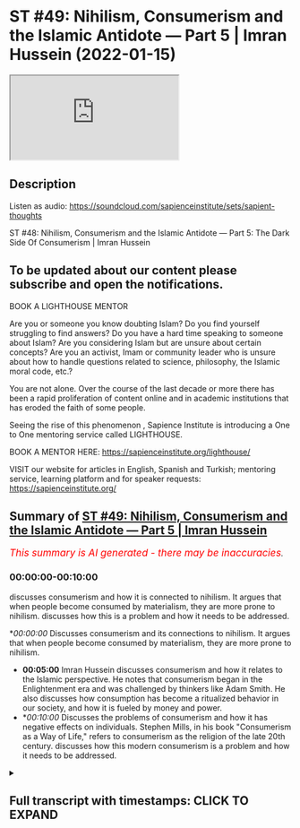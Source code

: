 # ST #49:  Nihilism, Consumerism and the Islamic Antidote — Part 5 | Imran Hussein (2022-01-15)

<iframe loading='lazy' allow='autoplay' src='https://www.youtube.com/embed/6uD33MoU2SI'></iframe>

## Description

Listen as audio: https://soundcloud.com/sapienceinstitute/sets/sapient-thoughts

ST #48:  Nihilism, Consumerism and the Islamic Antidote — Part 5: The Dark Side Of Consumerism | Imran Hussein

To be updated about our content please subscribe and open the notifications.
----
BOOK A LIGHTHOUSE MENTOR

Are you or someone you know doubting Islam? Do you find yourself struggling to find answers?  Do you have a hard time speaking to someone about Islam?  Are you considering Islam but are unsure about certain concepts?  Are you an activist, Imam or community leader who is unsure about how to handle questions related to science, philosophy, the Islamic moral code, etc.?

You are not alone.  Over the course of the last decade or more there has been a rapid proliferation of content online and in academic institutions that has eroded the faith of some people.

Seeing the rise of  this phenomenon , Sapience Institute is introducing a One to One mentoring service called LIGHTHOUSE.

BOOK A MENTOR HERE: https://sapienceinstitute.org/lighthouse/

VISIT our website for articles in English, Spanish and Turkish; mentoring service, learning platform and for speaker requests: https://sapienceinstitute.org/

## Summary of [ST #49: Nihilism, Consumerism and the Islamic Antidote — Part 5 | Imran Hussein](https://www.youtube.com/watch?v=6uD33MoU2SI)


*<span style="color:red; font-size:125%">This summary is AI generated - there may be inaccuracies</span>. [](/)*

### <a onclick="modifyYTiframeseektime('0')">00:00:00-00:10:00</a>

 discusses consumerism and how it is connected to nihilism. It argues that when people become consumed by materialism, they are more prone to nihilism.  discusses how this is a problem and how it needs to be addressed.

**<a onclick="modifyYTiframeseektime('0')">00:00:00</a>* Discusses consumerism and its connections to nihilism. It argues that when people become consumed by materialism, they are more prone to nihilism.
* **<a onclick="modifyYTiframeseektime('300')">00:05:00</a>**  Imran Hussein discusses consumerism and how it relates to the Islamic perspective. He notes that consumerism began in the Enlightenment era and was challenged by thinkers like Adam Smith. He also discusses how consumption has become a ritualized behavior in our society, and how it is fueled by money and power.
* **<a onclick="modifyYTiframeseektime('600')">00:10:00</a>* Discusses the problems of consumerism and how it has negative effects on individuals. Stephen Mills, in his book "Consumerism as a Way of Life," refers to consumerism as the religion of the late 20th century.  discusses how this modern consumerism is a problem and how it needs to be addressed.

<details><summary><h2>Full transcript with timestamps: CLICK TO EXPAND</h2></summary>

<a onclick="modifyYTiframeseektime('12')">0:00:12</a> assalamu alaikum brothers and sisters  
<a onclick="modifyYTiframeseektime('13')">0:00:13</a> welcome back to the sapiens thoughts  
<a onclick="modifyYTiframeseektime('16')">0:00:16</a> video series in this episode we're going  
<a onclick="modifyYTiframeseektime('18')">0:00:18</a> to be looking at consumerism how it  
<a onclick="modifyYTiframeseektime('20')">0:00:20</a> links to nihilism and why it's such a  
<a onclick="modifyYTiframeseektime('22')">0:00:22</a> big problem now  
<a onclick="modifyYTiframeseektime('23')">0:00:23</a> let's go back  
<a onclick="modifyYTiframeseektime('25')">0:00:25</a> a moment to the whole idea of the  
<a onclick="modifyYTiframeseektime('27')">0:00:27</a> enlightenment philosophers and thinkers  
<a onclick="modifyYTiframeseektime('29')">0:00:29</a> the idea that our objective is worldly  
<a onclick="modifyYTiframeseektime('32')">0:00:32</a> progress we have to create paradise on  
<a onclick="modifyYTiframeseektime('34')">0:00:34</a> earth  
<a onclick="modifyYTiframeseektime('35')">0:00:35</a> now this idea  
<a onclick="modifyYTiframeseektime('37')">0:00:37</a> obviously you know  
<a onclick="modifyYTiframeseektime('39')">0:00:39</a> has to result in something for for us to  
<a onclick="modifyYTiframeseektime('42')">0:00:42</a> attain a paradise on earth you know we  
<a onclick="modifyYTiframeseektime('44')">0:00:44</a> saw how the consumerist  
<a onclick="modifyYTiframeseektime('47')">0:00:47</a> ideology the consumerism as a way of  
<a onclick="modifyYTiframeseektime('49')">0:00:49</a> life was necessary to implement because  
<a onclick="modifyYTiframeseektime('51')">0:00:51</a> this is  
<a onclick="modifyYTiframeseektime('52')">0:00:52</a> now the system which is going to lead  
<a onclick="modifyYTiframeseektime('55')">0:00:55</a> to  
<a onclick="modifyYTiframeseektime('55')">0:00:55</a> what they think is going to lead to  
<a onclick="modifyYTiframeseektime('57')">0:00:57</a> prosperity and is going to lead to this  
<a onclick="modifyYTiframeseektime('60')">0:01:00</a> this this idea of a utopia a worldly  
<a onclick="modifyYTiframeseektime('62')">0:01:02</a> utopia now  
<a onclick="modifyYTiframeseektime('64')">0:01:04</a> i think it's important to define what we  
<a onclick="modifyYTiframeseektime('66')">0:01:06</a> mean or the difference between  
<a onclick="modifyYTiframeseektime('68')">0:01:08</a> consumerism and materialism as a way of  
<a onclick="modifyYTiframeseektime('70')">0:01:10</a> life they're used interchangeably  
<a onclick="modifyYTiframeseektime('72')">0:01:12</a> sometimes but there is a slight  
<a onclick="modifyYTiframeseektime('73')">0:01:13</a> difference as noted by tim kasser in the  
<a onclick="modifyYTiframeseektime('75')">0:01:15</a> high price of materialism  
<a onclick="modifyYTiframeseektime('77')">0:01:17</a> the consumer materialism as a way of  
<a onclick="modifyYTiframeseektime('80')">0:01:20</a> life  
<a onclick="modifyYTiframeseektime('81')">0:01:21</a> is  
<a onclick="modifyYTiframeseektime('83')">0:01:23</a> a an idea which is that  
<a onclick="modifyYTiframeseektime('86')">0:01:26</a> we as human beings we find value  
<a onclick="modifyYTiframeseektime('89')">0:01:29</a> through our material possessions and our  
<a onclick="modifyYTiframeseektime('91')">0:01:31</a> acquisition of  
<a onclick="modifyYTiframeseektime('93')">0:01:33</a> the material goods  
<a onclick="modifyYTiframeseektime('95')">0:01:35</a> value is attached to this this is  
<a onclick="modifyYTiframeseektime('97')">0:01:37</a> materialism as a way of life consumerism  
<a onclick="modifyYTiframeseektime('99')">0:01:39</a> is now if you like us acting upon this  
<a onclick="modifyYTiframeseektime('102')">0:01:42</a> ideology or this way of looking at  
<a onclick="modifyYTiframeseektime('103')">0:01:43</a> things so we go out and we consume and  
<a onclick="modifyYTiframeseektime('105')">0:01:45</a> we believe consuming material goods and  
<a onclick="modifyYTiframeseektime('108')">0:01:48</a> more products and all of these things is  
<a onclick="modifyYTiframeseektime('110')">0:01:50</a> going to lead to well-being and  
<a onclick="modifyYTiframeseektime('111')">0:01:51</a> happiness and it's going to lead to us  
<a onclick="modifyYTiframeseektime('112')">0:01:52</a> finding value and meaning  
<a onclick="modifyYTiframeseektime('115')">0:01:55</a> now how does consumerism or materialism  
<a onclick="modifyYTiframeseektime('118')">0:01:58</a> as a way of life linked to nihilism well  
<a onclick="modifyYTiframeseektime('120')">0:02:00</a> i'm sure you guys can connect the dots  
<a onclick="modifyYTiframeseektime('122')">0:02:02</a> and if you want take a moment pause the  
<a onclick="modifyYTiframeseektime('123')">0:02:03</a> video and let me know your thoughts in  
<a onclick="modifyYTiframeseektime('125')">0:02:05</a> the comment section below what you guys  
<a onclick="modifyYTiframeseektime('126')">0:02:06</a> think the link is between nihilism and  
<a onclick="modifyYTiframeseektime('128')">0:02:08</a> consumerism  
<a onclick="modifyYTiframeseektime('130')">0:02:10</a> so if you've done that one of the links  
<a onclick="modifyYTiframeseektime('131')">0:02:11</a> i want to share with you here is and  
<a onclick="modifyYTiframeseektime('133')">0:02:13</a> it's a very  
<a onclick="modifyYTiframeseektime('134')">0:02:14</a> simple logical point and that is that  
<a onclick="modifyYTiframeseektime('135')">0:02:15</a> when one finds themselves one finds  
<a onclick="modifyYTiframeseektime('137')">0:02:17</a> themselves in a state of meaninglessness  
<a onclick="modifyYTiframeseektime('140')">0:02:20</a> they realize life has no meaning what am  
<a onclick="modifyYTiframeseektime('142')">0:02:22</a> i here for what is it all about and they  
<a onclick="modifyYTiframeseektime('143')">0:02:23</a> can't find answers  
<a onclick="modifyYTiframeseektime('145')">0:02:25</a> the first place humans are going to turn  
<a onclick="modifyYTiframeseektime('146')">0:02:26</a> to  
<a onclick="modifyYTiframeseektime('147')">0:02:27</a> is the material world  
<a onclick="modifyYTiframeseektime('149')">0:02:29</a> and  
<a onclick="modifyYTiframeseektime('150')">0:02:30</a> on top of that if  
<a onclick="modifyYTiframeseektime('152')">0:02:32</a> the consumerist ideology and mindset and  
<a onclick="modifyYTiframeseektime('155')">0:02:35</a> you know has been pushed to us and  
<a onclick="modifyYTiframeseektime('157')">0:02:37</a> promoted to us everywhere well then  
<a onclick="modifyYTiframeseektime('158')">0:02:38</a> naturally we're going to hearken towards  
<a onclick="modifyYTiframeseektime('160')">0:02:40</a> it if we because that propaganda is  
<a onclick="modifyYTiframeseektime('162')">0:02:42</a> there you know and it's been there for a  
<a onclick="modifyYTiframeseektime('164')">0:02:44</a> very long time that  
<a onclick="modifyYTiframeseektime('165')">0:02:45</a> buying this attaining this having this  
<a onclick="modifyYTiframeseektime('168')">0:02:48</a> is going to lead to happiness it's going  
<a onclick="modifyYTiframeseektime('170')">0:02:50</a> to lead to well-being although there's  
<a onclick="modifyYTiframeseektime('172')">0:02:52</a> no direct correlation as we'll see in a  
<a onclick="modifyYTiframeseektime('173')">0:02:53</a> moment but this is what's going to lead  
<a onclick="modifyYTiframeseektime('175')">0:02:55</a> to happiness this is what's going to  
<a onclick="modifyYTiframeseektime('177')">0:02:57</a> lead to prosperity when we're being  
<a onclick="modifyYTiframeseektime('179')">0:02:59</a> bombarded with these messages especially  
<a onclick="modifyYTiframeseektime('181')">0:03:01</a> a human being that can't find meaning in  
<a onclick="modifyYTiframeseektime('182')">0:03:02</a> their life it finds themselves in  
<a onclick="modifyYTiframeseektime('185')">0:03:05</a> nihilism well then naturally they're  
<a onclick="modifyYTiframeseektime('187')">0:03:07</a> going to incline towards this  
<a onclick="modifyYTiframeseektime('188')">0:03:08</a> and on a level superficially when human  
<a onclick="modifyYTiframeseektime('191')">0:03:11</a> beings acquire things and buy things  
<a onclick="modifyYTiframeseektime('193')">0:03:13</a> especially if there's this  
<a onclick="modifyYTiframeseektime('195')">0:03:15</a> things in fashion if this atmosphere has  
<a onclick="modifyYTiframeseektime('196')">0:03:16</a> been created you know of of products  
<a onclick="modifyYTiframeseektime('199')">0:03:19</a> that you know  
<a onclick="modifyYTiframeseektime('200')">0:03:20</a> have gained been given this sort of  
<a onclick="modifyYTiframeseektime('202')">0:03:22</a> ephemeral value which we believe that  
<a onclick="modifyYTiframeseektime('204')">0:03:24</a> they have value and people are buying it  
<a onclick="modifyYTiframeseektime('205')">0:03:25</a> and there's social consensus on this and  
<a onclick="modifyYTiframeseektime('207')">0:03:27</a> everyone's inclining towards these  
<a onclick="modifyYTiframeseektime('208')">0:03:28</a> products which somehow in some way gives  
<a onclick="modifyYTiframeseektime('211')">0:03:31</a> these products value uh you know that  
<a onclick="modifyYTiframeseektime('214')">0:03:34</a> when we buy these things and we feel  
<a onclick="modifyYTiframeseektime('215')">0:03:35</a> like we're a part of that group now that  
<a onclick="modifyYTiframeseektime('217')">0:03:37</a> elite group that has a particular  
<a onclick="modifyYTiframeseektime('218')">0:03:38</a> product or you know has acquired  
<a onclick="modifyYTiframeseektime('220')">0:03:40</a> something it's gonna lead to a temporary  
<a onclick="modifyYTiframeseektime('222')">0:03:42</a> sense of fulfillment and happiness but  
<a onclick="modifyYTiframeseektime('225')">0:03:45</a> that runs out very quickly  
<a onclick="modifyYTiframeseektime('227')">0:03:47</a> because it's very ephemeral in nature  
<a onclick="modifyYTiframeseektime('228')">0:03:48</a> this type of happiness you buy something  
<a onclick="modifyYTiframeseektime('231')">0:03:51</a> you probably you probably experienced  
<a onclick="modifyYTiframeseektime('232')">0:03:52</a> this yourself you know we buy a product  
<a onclick="modifyYTiframeseektime('234')">0:03:54</a> we are aspiring to buy something we  
<a onclick="modifyYTiframeseektime('236')">0:03:56</a> spend months maybe years saving for that  
<a onclick="modifyYTiframeseektime('238')">0:03:58</a> thing we buy that thing we enjoy it for  
<a onclick="modifyYTiframeseektime('241')">0:04:01</a> a few weeks  
<a onclick="modifyYTiframeseektime('242')">0:04:02</a> a few days and then after that it's just  
<a onclick="modifyYTiframeseektime('245')">0:04:05</a> another product it's just another thing  
<a onclick="modifyYTiframeseektime('247')">0:04:07</a> that we we're just not finding that  
<a onclick="modifyYTiframeseektime('248')">0:04:08</a> satisfaction in it anymore that  
<a onclick="modifyYTiframeseektime('250')">0:04:10</a> happiness  
<a onclick="modifyYTiframeseektime('251')">0:04:11</a> we may live through others now we may  
<a onclick="modifyYTiframeseektime('253')">0:04:13</a> get other people to come and enjoy the  
<a onclick="modifyYTiframeseektime('254')">0:04:14</a> thing that we have so when they enjoy it  
<a onclick="modifyYTiframeseektime('256')">0:04:16</a> for the first time we live vicariously  
<a onclick="modifyYTiframeseektime('257')">0:04:17</a> through them now and they experience  
<a onclick="modifyYTiframeseektime('258')">0:04:18</a> this  
<a onclick="modifyYTiframeseektime('259')">0:04:19</a> or we may aspire to buy something else  
<a onclick="modifyYTiframeseektime('261')">0:04:21</a> now and we go and search for another you  
<a onclick="modifyYTiframeseektime('264')">0:04:24</a> know thing that we think is going to  
<a onclick="modifyYTiframeseektime('266')">0:04:26</a> bring happiness to us but it doesn't  
<a onclick="modifyYTiframeseektime('268')">0:04:28</a> so  
<a onclick="modifyYTiframeseektime('269')">0:04:29</a> nihilism and consumerism there is that  
<a onclick="modifyYTiframeseektime('271')">0:04:31</a> one link there and and the consumer  
<a onclick="modifyYTiframeseektime('273')">0:04:33</a> mindset if you are someone that has  
<a onclick="modifyYTiframeseektime('275')">0:04:35</a> taken materialism as a way of life  
<a onclick="modifyYTiframeseektime('277')">0:04:37</a> well then you're more prone to fall into  
<a onclick="modifyYTiframeseektime('280')">0:04:40</a> types of nihilism because all you're  
<a onclick="modifyYTiframeseektime('281')">0:04:41</a> focusing on is the material ephemeral  
<a onclick="modifyYTiframeseektime('284')">0:04:44</a> world which at bottom is meaningless  
<a onclick="modifyYTiframeseektime('286')">0:04:46</a> it's not going to give you value you  
<a onclick="modifyYTiframeseektime('288')">0:04:48</a> know it's not going to it's not going to  
<a onclick="modifyYTiframeseektime('290')">0:04:50</a> define you in any substantial way so  
<a onclick="modifyYTiframeseektime('292')">0:04:52</a> it's going to open you up to nihilism  
<a onclick="modifyYTiframeseektime('294')">0:04:54</a> you know so it swings the door swings  
<a onclick="modifyYTiframeseektime('296')">0:04:56</a> both ways  
<a onclick="modifyYTiframeseektime('299')">0:04:59</a> that being said what are the origins of  
<a onclick="modifyYTiframeseektime('301')">0:05:01</a> consumerism what was very interesting is  
<a onclick="modifyYTiframeseektime('303')">0:05:03</a> that  
<a onclick="modifyYTiframeseektime('304')">0:05:04</a> the origins of consumerism can be traced  
<a onclick="modifyYTiframeseektime('306')">0:05:06</a> back to also the time of the  
<a onclick="modifyYTiframeseektime('307')">0:05:07</a> enlightenment in 1732 for example  
<a onclick="modifyYTiframeseektime('311')">0:05:11</a> an author a physician i believe named  
<a onclick="modifyYTiframeseektime('313')">0:05:13</a> bernard mandeville he wrote a book  
<a onclick="modifyYTiframeseektime('314')">0:05:14</a> called the fable of the bees and this  
<a onclick="modifyYTiframeseektime('316')">0:05:16</a> was a very interesting tract what he  
<a onclick="modifyYTiframeseektime('318')">0:05:18</a> essentially  
<a onclick="modifyYTiframeseektime('320')">0:05:20</a> tried to do  
<a onclick="modifyYTiframeseektime('321')">0:05:21</a> was redefine  
<a onclick="modifyYTiframeseektime('324')">0:05:24</a> virtue  
<a onclick="modifyYTiframeseektime('325')">0:05:25</a> in his book  
<a onclick="modifyYTiframeseektime('326')">0:05:26</a> which at the time was understood you  
<a onclick="modifyYTiframeseektime('328')">0:05:28</a> know as someone virtues was someone that  
<a onclick="modifyYTiframeseektime('330')">0:05:30</a> was godly someone that was you know  
<a onclick="modifyYTiframeseektime('332')">0:05:32</a> lived a very simple life you know that  
<a onclick="modifyYTiframeseektime('335')">0:05:35</a> wasn't  
<a onclick="modifyYTiframeseektime('336')">0:05:36</a> engaged in vanity or you know buying all  
<a onclick="modifyYTiframeseektime('338')">0:05:38</a> of these things or someone that was  
<a onclick="modifyYTiframeseektime('340')">0:05:40</a> you would call a minimalist someone that  
<a onclick="modifyYTiframeseektime('342')">0:05:42</a> was focused on god in the spiritual life  
<a onclick="modifyYTiframeseektime('344')">0:05:44</a> as opposed to material life and what  
<a onclick="modifyYTiframeseektime('346')">0:05:46</a> mandeville tried to do was was turn this  
<a onclick="modifyYTiframeseektime('348')">0:05:48</a> around and suggest no  
<a onclick="modifyYTiframeseektime('350')">0:05:50</a> virtue  
<a onclick="modifyYTiframeseektime('351')">0:05:51</a> a virtuous person is someone who really  
<a onclick="modifyYTiframeseektime('354')">0:05:54</a> engages their desires and goes and  
<a onclick="modifyYTiframeseektime('357')">0:05:57</a> fulfills their material desires goes  
<a onclick="modifyYTiframeseektime('359')">0:05:59</a> engages in consumerism why his reasoning  
<a onclick="modifyYTiframeseektime('362')">0:06:02</a> was because the more you buy  
<a onclick="modifyYTiframeseektime('364')">0:06:04</a> you know you are facilitating for the  
<a onclick="modifyYTiframeseektime('366')">0:06:06</a> economy to increase and as the economy  
<a onclick="modifyYTiframeseektime('369')">0:06:09</a> increases in the long term you are now  
<a onclick="modifyYTiframeseektime('372')">0:06:12</a> bringing more money into the country  
<a onclick="modifyYTiframeseektime('373')">0:06:13</a> which leads to a safer country uh leads  
<a onclick="modifyYTiframeseektime('376')">0:06:16</a> to a more prosperous country and then  
<a onclick="modifyYTiframeseektime('378')">0:06:18</a> there's there's excess money to put into  
<a onclick="modifyYTiframeseektime('380')">0:06:20</a> you know  
<a onclick="modifyYTiframeseektime('381')">0:06:21</a> social projects you know increa you know  
<a onclick="modifyYTiframeseektime('383')">0:06:23</a> injecting money into hospitals and and  
<a onclick="modifyYTiframeseektime('385')">0:06:25</a> care and all of these types of things so  
<a onclick="modifyYTiframeseektime('387')">0:06:27</a> it was a very interesting idea  
<a onclick="modifyYTiframeseektime('390')">0:06:30</a> um which  
<a onclick="modifyYTiframeseektime('392')">0:06:32</a> was challenged by many philosophers and  
<a onclick="modifyYTiframeseektime('394')">0:06:34</a> some other thinkers like adam smith uh  
<a onclick="modifyYTiframeseektime('396')">0:06:36</a> in in the wealth of nations although he  
<a onclick="modifyYTiframeseektime('398')">0:06:38</a> didn't disagree with mandeville's  
<a onclick="modifyYTiframeseektime('400')">0:06:40</a> overall conclusion  
<a onclick="modifyYTiframeseektime('402')">0:06:42</a> uh  
<a onclick="modifyYTiframeseektime('404')">0:06:44</a> or reasoning what he did disagree with  
<a onclick="modifyYTiframeseektime('406')">0:06:46</a> was  
<a onclick="modifyYTiframeseektime('408')">0:06:48</a> specifically on consumption what should  
<a onclick="modifyYTiframeseektime('409')">0:06:49</a> be consumed to lead to this ultimate  
<a onclick="modifyYTiframeseektime('412')">0:06:52</a> goal what is it that we should be  
<a onclick="modifyYTiframeseektime('413')">0:06:53</a> consuming because according to mandible  
<a onclick="modifyYTiframeseektime('414')">0:06:54</a> it was just  
<a onclick="modifyYTiframeseektime('415')">0:06:55</a> it's just ridiculous  
<a onclick="modifyYTiframeseektime('417')">0:06:57</a> silly pointless things basically like  
<a onclick="modifyYTiframeseektime('419')">0:06:59</a> mirrors hats  
<a onclick="modifyYTiframeseektime('421')">0:07:01</a> certain items of clothing and you know  
<a onclick="modifyYTiframeseektime('423')">0:07:03</a> pottery certain you know brand names and  
<a onclick="modifyYTiframeseektime('426')">0:07:06</a> all these types of things he just wanted  
<a onclick="modifyYTiframeseektime('427')">0:07:07</a> you to buy whatever you know and and  
<a onclick="modifyYTiframeseektime('429')">0:07:09</a> fulfill your desires go and continuously  
<a onclick="modifyYTiframeseektime('430')">0:07:10</a> buy and just  
<a onclick="modifyYTiframeseektime('432')">0:07:12</a> gain as much as you can because at the  
<a onclick="modifyYTiframeseektime('433')">0:07:13</a> end of the day it's good because it  
<a onclick="modifyYTiframeseektime('435')">0:07:15</a> increases the economy it brings more  
<a onclick="modifyYTiframeseektime('436')">0:07:16</a> money in which will lead to good overall  
<a onclick="modifyYTiframeseektime('438')">0:07:18</a> uh but uh adam smith  
<a onclick="modifyYTiframeseektime('441')">0:07:21</a> tried to refine this and he said well  
<a onclick="modifyYTiframeseektime('443')">0:07:23</a> and he proposed well we should be  
<a onclick="modifyYTiframeseektime('444')">0:07:24</a> thinking of  
<a onclick="modifyYTiframeseektime('445')">0:07:25</a> you know let's make the things that we  
<a onclick="modifyYTiframeseektime('446')">0:07:26</a> consume more substantial and worthwhile  
<a onclick="modifyYTiframeseektime('449')">0:07:29</a> and meaningful and he proposed things  
<a onclick="modifyYTiframeseektime('451')">0:07:31</a> like education and the education system  
<a onclick="modifyYTiframeseektime('453')">0:07:33</a> and so on and so forth so it's a very  
<a onclick="modifyYTiframeseektime('454')">0:07:34</a> interesting discussion that was taking  
<a onclick="modifyYTiframeseektime('456')">0:07:36</a> place uh between these guys  
<a onclick="modifyYTiframeseektime('458')">0:07:38</a> interestingly during the same period  
<a onclick="modifyYTiframeseektime('461')">0:07:41</a> the enlightenment was taking place you  
<a onclick="modifyYTiframeseektime('462')">0:07:42</a> could say it was a part of the whole  
<a onclick="modifyYTiframeseektime('463')">0:07:43</a> process  
<a onclick="modifyYTiframeseektime('465')">0:07:45</a> but the idea is  
<a onclick="modifyYTiframeseektime('466')">0:07:46</a> consumerism especially today this  
<a onclick="modifyYTiframeseektime('468')">0:07:48</a> unhealthy type of consumer society that  
<a onclick="modifyYTiframeseektime('470')">0:07:50</a> we're a part of today  
<a onclick="modifyYTiframeseektime('472')">0:07:52</a> is directly linked to  
<a onclick="modifyYTiframeseektime('474')">0:07:54</a> the conception of the idea of creating a  
<a onclick="modifyYTiframeseektime('477')">0:07:57</a> paradise a worldly utopia you know  
<a onclick="modifyYTiframeseektime('480')">0:08:00</a> and at the same time what we've been  
<a onclick="modifyYTiframeseektime('482')">0:08:02</a> told is that this is what's going to  
<a onclick="modifyYTiframeseektime('484')">0:08:04</a> lead to happiness  
<a onclick="modifyYTiframeseektime('487')">0:08:07</a> well-being you know this is the idea  
<a onclick="modifyYTiframeseektime('488')">0:08:08</a> that's been pushed which is not the case  
<a onclick="modifyYTiframeseektime('491')">0:08:11</a> so the end of the day it's not about  
<a onclick="modifyYTiframeseektime('493')">0:08:13</a> individual well-being  
<a onclick="modifyYTiframeseektime('494')">0:08:14</a> although that's what's suggested and  
<a onclick="modifyYTiframeseektime('496')">0:08:16</a> that's what we learn it's about  
<a onclick="modifyYTiframeseektime('498')">0:08:18</a> money at the end of the day it's all  
<a onclick="modifyYTiframeseektime('500')">0:08:20</a> about money power and control at the end  
<a onclick="modifyYTiframeseektime('502')">0:08:22</a> of the day so there's a very interesting  
<a onclick="modifyYTiframeseektime('504')">0:08:24</a> quote here which i think summarizes this  
<a onclick="modifyYTiframeseektime('506')">0:08:26</a> whole consumerist system that we're a  
<a onclick="modifyYTiframeseektime('508')">0:08:28</a> part of  
<a onclick="modifyYTiframeseektime('509')">0:08:29</a> it's by lawrence shemsey in in his book  
<a onclick="modifyYTiframeseektime('511')">0:08:31</a> the hunger for more he states  
<a onclick="modifyYTiframeseektime('513')">0:08:33</a> consumption without excuses and without  
<a onclick="modifyYTiframeseektime('515')">0:08:35</a> the need of justification the beauty  
<a onclick="modifyYTiframeseektime('517')">0:08:37</a> part was that it finessed the irksome  
<a onclick="modifyYTiframeseektime('520')">0:08:40</a> question of values and of purpose during  
<a onclick="modifyYTiframeseektime('522')">0:08:42</a> the past decade many people came to  
<a onclick="modifyYTiframeseektime('525')">0:08:45</a> believe there didn't have to be a  
<a onclick="modifyYTiframeseektime('526')">0:08:46</a> purpose the mechanism didn't require it  
<a onclick="modifyYTiframeseektime('529')">0:08:49</a> consumption kept the workers working  
<a onclick="modifyYTiframeseektime('531')">0:08:51</a> which kept the paychecks coming which  
<a onclick="modifyYTiframeseektime('533')">0:08:53</a> kept the people spending which kept the  
<a onclick="modifyYTiframeseektime('535')">0:08:55</a> investors investing which meant there  
<a onclick="modifyYTiframeseektime('538')">0:08:58</a> was more to consume the system properly  
<a onclick="modifyYTiframeseektime('540')">0:09:00</a> understood was independent of values and  
<a onclick="modifyYTiframeseektime('543')">0:09:03</a> needed no philosophy to prop it up it  
<a onclick="modifyYTiframeseektime('545')">0:09:05</a> was a perfect circle complete in itself  
<a onclick="modifyYTiframeseektime('549')">0:09:09</a> and empty in the middle  
<a onclick="modifyYTiframeseektime('551')">0:09:11</a> very profound quote which i think  
<a onclick="modifyYTiframeseektime('552')">0:09:12</a> summarizes everything and by the way  
<a onclick="modifyYTiframeseektime('554')">0:09:14</a> you know this the people that were sort  
<a onclick="modifyYTiframeseektime('556')">0:09:16</a> of running or promoting this consumerist  
<a onclick="modifyYTiframeseektime('560')">0:09:20</a> ideology over the past several decades  
<a onclick="modifyYTiframeseektime('562')">0:09:22</a> century or so  
<a onclick="modifyYTiframeseektime('565')">0:09:25</a> again you can when you read what they  
<a onclick="modifyYTiframeseektime('566')">0:09:26</a> had to say you can start to pick up and  
<a onclick="modifyYTiframeseektime('568')">0:09:28</a> tell that human well-being was not  
<a onclick="modifyYTiframeseektime('571')">0:09:31</a> in this at the center of all of this it  
<a onclick="modifyYTiframeseektime('573')">0:09:33</a> wasn't about the individual for example  
<a onclick="modifyYTiframeseektime('575')">0:09:35</a> there's a quote here by victor level a  
<a onclick="modifyYTiframeseektime('578')">0:09:38</a> retail analyst from the 50s 1950s he  
<a onclick="modifyYTiframeseektime('580')">0:09:40</a> stated our enormously productive economy  
<a onclick="modifyYTiframeseektime('583')">0:09:43</a> demands that we make consumption our way  
<a onclick="modifyYTiframeseektime('586')">0:09:46</a> of life that we convert the buying and  
<a onclick="modifyYTiframeseektime('589')">0:09:49</a> the use of goods into rituals that we  
<a onclick="modifyYTiframeseektime('591')">0:09:51</a> seek our spiritual satisfaction our ego  
<a onclick="modifyYTiframeseektime('594')">0:09:54</a> satisfaction  
<a onclick="modifyYTiframeseektime('596')">0:09:56</a> in consumption we need things consumed  
<a onclick="modifyYTiframeseektime('599')">0:09:59</a> burned up replaced and discarded at an  
<a onclick="modifyYTiframeseektime('602')">0:10:02</a> ever accelerating rate  
<a onclick="modifyYTiframeseektime('604')">0:10:04</a> i mean you can see how shocking this is  
<a onclick="modifyYTiframeseektime('606')">0:10:06</a> right and what's really interesting just  
<a onclick="modifyYTiframeseektime('609')">0:10:09</a> as a side point  
<a onclick="modifyYTiframeseektime('611')">0:10:11</a> products are designed to break down it's  
<a onclick="modifyYTiframeseektime('613')">0:10:13</a> a part of the system so that we go and  
<a onclick="modifyYTiframeseektime('615')">0:10:15</a> buy more  
<a onclick="modifyYTiframeseektime('616')">0:10:16</a> there's cool it's referred to as  
<a onclick="modifyYTiframeseektime('618')">0:10:18</a> perceived and planned obsolescence or  
<a onclick="modifyYTiframeseektime('620')">0:10:20</a> some referred to as a psychological type  
<a onclick="modifyYTiframeseektime('621')">0:10:21</a> of obsolescence where products are  
<a onclick="modifyYTiframeseektime('623')">0:10:23</a> designed to have a certain shelf life  
<a onclick="modifyYTiframeseektime('626')">0:10:26</a> although they could be designed to last  
<a onclick="modifyYTiframeseektime('628')">0:10:28</a> much longer but they're designed to  
<a onclick="modifyYTiframeseektime('630')">0:10:30</a> break down so that the consumer goes and  
<a onclick="modifyYTiframeseektime('632')">0:10:32</a> buys another product take phones for  
<a onclick="modifyYTiframeseektime('634')">0:10:34</a> example you know  
<a onclick="modifyYTiframeseektime('635')">0:10:35</a> most phone companies these days come out  
<a onclick="modifyYTiframeseektime('637')">0:10:37</a> with a new phone every year what's wrong  
<a onclick="modifyYTiframeseektime('639')">0:10:39</a> with the old phone it's fine it's  
<a onclick="modifyYTiframeseektime('640')">0:10:40</a> working  
<a onclick="modifyYTiframeseektime('641')">0:10:41</a> but it's interesting because some  
<a onclick="modifyYTiframeseektime('642')">0:10:42</a> companies deliberately update software's  
<a onclick="modifyYTiframeseektime('645')">0:10:45</a> of the phone in a way that the phone  
<a onclick="modifyYTiframeseektime('647')">0:10:47</a> slows down starts to slow down at the  
<a onclick="modifyYTiframeseektime('649')">0:10:49</a> same time  
<a onclick="modifyYTiframeseektime('650')">0:10:50</a> they create this hype this propaganda  
<a onclick="modifyYTiframeseektime('652')">0:10:52</a> you know this need for this new upgrade  
<a onclick="modifyYTiframeseektime('655')">0:10:55</a> the next version  
<a onclick="modifyYTiframeseektime('656')">0:10:56</a> and we just we just buy it to this  
<a onclick="modifyYTiframeseektime('658')">0:10:58</a> advertising and we go and buy every year  
<a onclick="modifyYTiframeseektime('660')">0:11:00</a> and it becomes a social thing as well  
<a onclick="modifyYTiframeseektime('662')">0:11:02</a> where you become a part of this type of  
<a onclick="modifyYTiframeseektime('664')">0:11:04</a> elite group where you know everyone you  
<a onclick="modifyYTiframeseektime('666')">0:11:06</a> know in this group has the next phone  
<a onclick="modifyYTiframeseektime('668')">0:11:08</a> this year's phone i need to get it as  
<a onclick="modifyYTiframeseektime('670')">0:11:10</a> well to be a part of this group so it's  
<a onclick="modifyYTiframeseektime('672')">0:11:12</a> it's it's almost uh if you like you can  
<a onclick="modifyYTiframeseektime('675')">0:11:15</a> see it as psychological  
<a onclick="modifyYTiframeseektime('677')">0:11:17</a> warfare to a degree where they're trying  
<a onclick="modifyYTiframeseektime('680')">0:11:20</a> to create you're trying to create this  
<a onclick="modifyYTiframeseektime('682')">0:11:22</a> consumer because at the end of the day  
<a onclick="modifyYTiframeseektime('684')">0:11:24</a> it helps facilitate the system no it  
<a onclick="modifyYTiframeseektime('686')">0:11:26</a> doesn't lead to the well-being of the  
<a onclick="modifyYTiframeseektime('688')">0:11:28</a> individual  
<a onclick="modifyYTiframeseektime('689')">0:11:29</a> and and it's been achieved i mean we are  
<a onclick="modifyYTiframeseektime('691')">0:11:31</a> a part of a relentless consumer society  
<a onclick="modifyYTiframeseektime('694')">0:11:34</a> today  
<a onclick="modifyYTiframeseektime('695')">0:11:35</a> for example stephen mills  
<a onclick="modifyYTiframeseektime('698')">0:11:38</a> in consumerism as a way of life in his  
<a onclick="modifyYTiframeseektime('699')">0:11:39</a> publication he states consumerism is  
<a onclick="modifyYTiframeseektime('701')">0:11:41</a> ubiquitous and ephemeral it is arguably  
<a onclick="modifyYTiframeseektime('704')">0:11:44</a> the religion of the late 20th century  
<a onclick="modifyYTiframeseektime('707')">0:11:47</a> now this is  
<a onclick="modifyYTiframeseektime('709')">0:11:49</a> very very interesting that he refers to  
<a onclick="modifyYTiframeseektime('711')">0:11:51</a> it as the religion of the late 20th  
<a onclick="modifyYTiframeseektime('713')">0:11:53</a> century you know  
<a onclick="modifyYTiframeseektime('715')">0:11:55</a> that highlights that it's it's rampant  
<a onclick="modifyYTiframeseektime('717')">0:11:57</a> and it's widespread you know it's not  
<a onclick="modifyYTiframeseektime('719')">0:11:59</a> something that's been practiced by a  
<a onclick="modifyYTiframeseektime('721')">0:12:01</a> small group of people  
<a onclick="modifyYTiframeseektime('723')">0:12:03</a> now  
<a onclick="modifyYTiframeseektime('724')">0:12:04</a> hopefully this will give us a bit more  
<a onclick="modifyYTiframeseektime('725')">0:12:05</a> of an insight into the history of  
<a onclick="modifyYTiframeseektime('727')">0:12:07</a> consumerism and what it really is  
<a onclick="modifyYTiframeseektime('731')">0:12:11</a> in the next episode what we're going to  
<a onclick="modifyYTiframeseektime('732')">0:12:12</a> do is we're going to start looking into  
<a onclick="modifyYTiframeseektime('733')">0:12:13</a> the problems of consumerism why is it  
<a onclick="modifyYTiframeseektime('736')">0:12:16</a> really a bad thing you know fine we're  
<a onclick="modifyYTiframeseektime('738')">0:12:18</a> consumerists we live in a consumerist  
<a onclick="modifyYTiframeseektime('739')">0:12:19</a> society we buy things  
<a onclick="modifyYTiframeseektime('742')">0:12:22</a> okay fine there may not be a direct  
<a onclick="modifyYTiframeseektime('743')">0:12:23</a> correlation between well-being and  
<a onclick="modifyYTiframeseektime('746')">0:12:26</a> um you know consumerism but why is it  
<a onclick="modifyYTiframeseektime('748')">0:12:28</a> really a big problem and that's what  
<a onclick="modifyYTiframeseektime('750')">0:12:30</a> we're going to explore in the next  
<a onclick="modifyYTiframeseektime('751')">0:12:31</a> episode until then let me know your  
<a onclick="modifyYTiframeseektime('752')">0:12:32</a> thoughts in the comments section below  
<a onclick="modifyYTiframeseektime('754')">0:12:34</a> why do you think this modern consumerism  
<a onclick="modifyYTiframeseektime('755')">0:12:35</a> is a problem let me know your thoughts  
<a onclick="modifyYTiframeseektime('757')">0:12:37</a> until next time salaam alaikum  
</details>